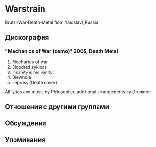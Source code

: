 # Warstrain

Brutal-War-Death-Metal from Yaroslavl, Russia

## Дискография

### "Mechanics of War (demo)" 2005, Death Metal

1. Mechanics of war
2. Bloodred zyklons
3. Insanity is his vanity
4. Diewhore
5. Leprosy (Death cover)

All lyrics and music by Philosopher, additional arrangements by Drummer


## Отношения с другими группами


## Обсуждения


## Упоминания

